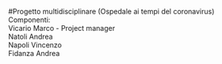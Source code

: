 #Progetto multidisciplinare (Ospedale ai tempi del coronavirus)
Componenti:<br>
Vicario Marco - Project manager<br>
Natoli Andrea<br>
Napoli Vincenzo<br>
Fidanza Andrea<br>
